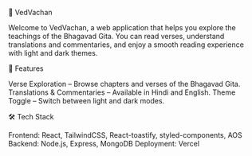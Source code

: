 🌸 VedVachan

Welcome to VedVachan, a web application that helps you explore the teachings of the Bhagavad Gita.
You can read verses, understand translations and commentaries, and enjoy a smooth reading experience with light and dark themes.

📌 Features

Verse Exploration – Browse chapters and verses of the Bhagavad Gita.
Translations & Commentaries – Available in Hindi and English.
Theme Toggle – Switch between light and dark modes.

🛠 Tech Stack

Frontend: React, TailwindCSS, React-toastify, styled-components, AOS
Backend: Node.js, Express, MongoDB
Deployment: Vercel



